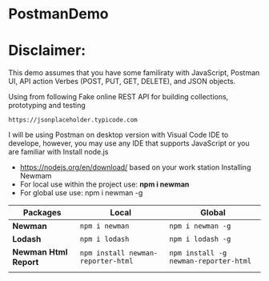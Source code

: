 # PostmanDemo

# Disclaimer:
<p>This demo assumes that you have some familiraty with JavaScript, Postman UI, API action Verbes 
(POST, PUT, GET, DELETE), 
and JSON objects.</p>


<p>Using from following Fake online REST API for building collections, prototyping and testing</p>
 <code>https://jsonplaceholder.typicode.com</code>

I will be using Postman on desktop version with Visual Code IDE to develope, however, you may use any IDE that supports JavaScript or you are familiar with
Install node.js
 - https://nodejs.org/en/download/ based on your work station
Installing Newmam
- For local use within the project use: <strong> npm i newman </strong>
- For global use use: npm i newman -g

<table>
    <thead>
        <tr>
            <th>Packages</th>
            <th>Local</th>
            <th>Global</th>
        </tr>
    </thead>
    <tbody>
        <tr>
            <td><strong>Newman</strong></td>
            <td><code>npm i newman</code></td>
            <td><code>npm i newman -g</code></td>
        </tr>
        <tr>
            <td><strong>Lodash</strong></td>
            <td><code>npm i lodash</code></td>
            <td><code>npm i lodash -g</code></td>
        </tr>
        <tr>
            <td><strong>Newman Html Report</strong></td>
            <td><code>npm install newman-reporter-html</code></td>
            <td><code>npm install -g newman-reporter-html</code></td>
        </tr>
        <tr>
        <td><strong></strong></td>
        </tr>
    </tbody>
</table>

